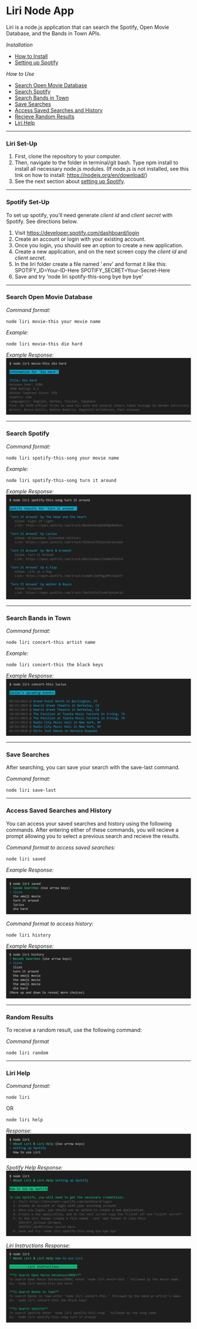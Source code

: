 # Liri Node App

Liri is a node.js application that can search the Spotify, Open Movie Database, and the Bands in Town APIs.

*Installation*
* [How to Install](#liri-set-up)
* [Setting up Spotify](#spotify-set-up)

*How to Use*
* [Search Open Movie Database](#search-open-movie-database)
* [Search Spotify](#search-spotify)
* [Search Bands in Town](#search-bands-in-town)
* [Save Searches](#save-searches)
* [Access Saved Searches and History](#access-saved-searches-and-history)
* [Recieve Random Results](#random-results)
* [Liri Help](#liri-help)

---
### Liri Set-Up
 1. First, clone the repository to your computer.
 2. Then, navigate to the folder in terminal/git bash. Type npm install to install all necessary node.js modules. (If node.js is not installed, see this link on how to install: https://nodejs.org/en/download/)
 3. See the next section about [setting up Spotify](#spotify-set-up).

---
### Spotify Set-Up
To set up spotify, you'll need generate *client id* and *client secret* with Spotify. See directions below.
 1. Visit https://developer.spotify.com/dashboard/login
 2. Create an account or login with your existing account.
 3. Once you login, you should see an option to create a new application.
 4. Create a new application, and on the next screen copy the *client id* and *client secret*.
 5. In the liri folder create a file named '.env' and format it like this:  SPOTIFY_ID=Your-ID-Here  SPOTIFY_SECRET=Your-Secret-Here
 6. Save and try 'node liri spotify-this-song bye bye bye'

---
### Search Open Movie Database
*Command format:*
```
node liri movie-this your movie name
```

*Example:*
```
node liri movie-this die hard
```

*Example Response:*
![Example of an Open Movie Database response.](images/liri_movie-this.png)
  
---
### Search Spotify
*Command format:*
```
node liri spotify-this-song your movie name
```

*Example:*
```
node liri spotify-this-song turn it around
```

*Example Response:*
![Example of a Spotify response.](images/liri_spotify-this.png)

---
### Search Bands in Town
*Command format:*
```
node liri concert-this artist name
```

*Example:*
```
node liri concert-this the black keys
```

*Example Response:*
![Example of a Bands in Town response.](images/liri_concert-this.png)

---
### Save Searches
After searching, you can save your search with the save-last command.

*Command format:*
```
node liri save-last
```

---
### Access Saved Searches and History
You can access your saved searches and history using the following commands. After entering either of these commands, you will recieve a prompt allowing you to select a previous search and recieve the results.

*Command format to access saved searches:*
```
node liri saved
```
*Example Response:*

![Example of saved response.](images/liri_saved.png)


*Command format to access history:*
```
node liri history
```

*Example Response:*
![Example of history response.](images/liri_history.png)

---
### Random Results

To receive a random result, use the following command:

*Command format*
```
node liri random
```

---
### Liri Help

*Command format:*
```
node liri
```
OR
```
node liri help
```

*Response:*
![Liri Help Choices](images/liri.png)

*Spotify Help Response:*
![Liri Spotify Help Response](images/liri_spotify-instruct.png)

*Liri Instructions Response:*
![Liri Instructions Response](images/liri_instructions.png)

